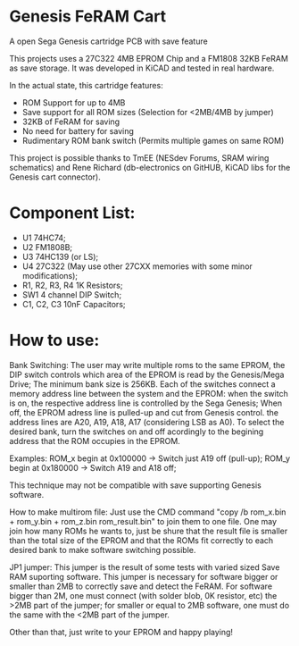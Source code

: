 # Genesis FeRAM Cart
A open Sega Genesis cartridge PCB with save feature

This projects uses a 27C322 4MB EPROM Chip and a FM1808 32KB FeRAM as save storage. It was developed in KiCAD and tested in real hardware.

In the actual state, this cartridge features:

- ROM Support for up to 4MB
- Save support for all ROM sizes (Selection for <2MB/4MB by jumper)
- 32KB of FeRAM for saving
- No need for battery for saving
- Rudimentary ROM bank switch (Permits multiple games on same ROM)

This project is possible thanks to TmEE (NESdev Forums, SRAM wiring schematics) and Rene Richard (db-electronics on GitHUB, KiCAD libs for the Genesis cart connector).

# Component List:
- U1 74HC74;
- U2 FM1808B;
- U3 74HC139 (or LS);
- U4 27C322 (May use other 27CXX memories with some minor modifications);
- R1, R2, R3, R4 1K Resistors;
- SW1 4 channel DIP Switch;
- C1, C2, C3 10nF Capacitors;

# How to use:
Bank Switching: The user may write multiple roms to the same EPROM, the DIP switch controls which area of the EPROM is read by the Genesis/Mega Drive; The minimum bank size is 256KB. Each of the switches connect a memory address line between the system and the EPROM: when the switch is on, the respective address line is controlled by the Sega Genesis; When off, the EPROM adress line is pulled-up and cut from Genesis control. the address lines are A20, A19, A18, A17 (considering LSB as A0). To select the desired bank, turn the switches on and off acordingly to the begining address that the ROM occupies in the EPROM.

Examples: 
ROM_x begin at 0x100000 -> Switch just A19 off (pull-up);
ROM_y begin at 0x180000 -> Switch A19 and A18 off;

This technique may not be compatible with save supporting Genesis software.

How to make multirom file: Just use the CMD command "copy /b rom_x.bin + rom_y.bin + rom_z.bin rom_result.bin" to join them to one file. One may join how many ROMs he wants to, just be shure that the result file is smaller than the total size of the EPROM and that the ROMs fit correctly to each desired bank to make software switching possible.

JP1 jumper: This jumper is the result of some tests with varied sized Save RAM suporting software. This jumper is necessary for software bigger or smaller than 2MB to correctly save and detect the FeRAM. For software bigger than 2M, one must connect (with solder blob, 0K resistor, etc) the >2MB part of the jumper; for smaller or equal to 2MB software, one must do the same with the <2MB part of the jumper.

Other than that, just write to your EPROM and happy playing!
